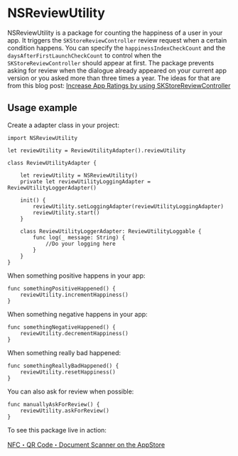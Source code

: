 # NSReviewUtility

NSReviewUtility is a package for counting the happiness of a user in your app. It triggers the `SKStoreReviewController` review request when a certain condition happens. You can specify the `happinessIndexCheckCount` and the `daysAfterFirstLaunchCheckCount` to control when the `SKStoreReviewController` should appear at first. The package prevents asking for review when the dialogue already appeared on your current app version or you asked more than three times a year. The ideas for that are from this blog post: [Increase App Ratings by using SKStoreReviewController](https://www.avanderlee.com/swift/skstorereviewcontroller-app-ratings/)

## Usage example

Create a adapter class in your project:

    import NSReviewUtility
    
    let reviewUtility = ReviewUtilityAdapter().reviewUtility
    
    class ReviewUtilityAdapter {
        
        let reviewUtility = NSReviewUtility()
        private let reviewUtilityLoggingAdapter = ReviewUtilityLoggerAdapter()
        
        init() {
            reviewUtility.setLoggingAdapter(reviewUtilityLoggingAdapter)
            reviewUtility.start()
        }
        
        class ReviewUtilityLoggerAdapter: ReviewUtilityLoggable {
            func log(_ message: String) {
                //Do your logging here
            }
        }
    }   

When something positive happens in your app:

    func somethingPositiveHappened() {
        reviewUtility.incrementHappiness()
    }
    
When something negative happens in your app:

    func somethingNegativeHappened() {
        reviewUtility.decrementHappiness()
    }

When something really bad happened:
    
    func somethingReallyBadHappened() {
        reviewUtility.resetHappiness()
    }
    
You can also ask for review when possible:

    func manuallyAskForReview() {
        reviewUtility.askForReview()
    }

To see this package live in action:

[NFC・QR Code・Document Scanner on the AppStore](https://apps.apple.com/app/id1249686798)

